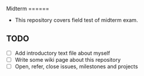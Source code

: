 Midterm ======
* This repository covers field test of midterm exam.

 ## TODO

* [ ] Add introductory text file about myself
* [ ] Write some wiki page about this repository
* [ ] Open, refer, close issues, milestones and projects
